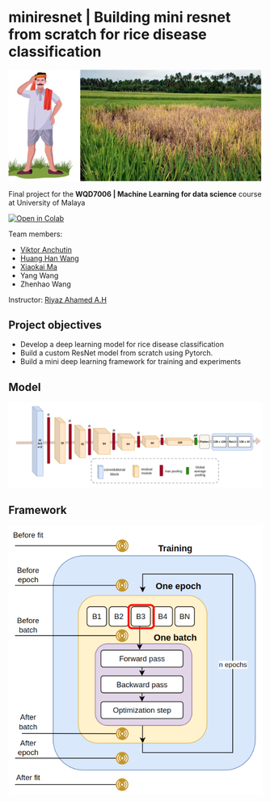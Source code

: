 # miniresnet | Building mini resnet from scratch for rice disease classification
![](https://github.com/ViktorAnchutin/miniresnet/blob/main/rdc_images/paddy.png?raw=true)

Final project for the **WQD7006 | Machine Learning for data science** course at University of Malaya

[![Open in Colab](https://colab.research.google.com/assets/colab-badge.svg)](https://colab.research.google.com/github/ViktorAnchutin/miniresnet/blob/main/mini_resnet_from_scratch_with_pytorch.ipynb)

Team members:

- [Viktor Anchutin](https://www.linkedin.com/in/viktor-anchutin/)
- [Huang Han Wang](https://www.linkedin.com/in/huang-han-harry-wang-517386a8/)
- [Xiaokai Ma](https://www.linkedin.com/in/xiaokai-ma-36419917a/)
- Yang Wang
- Zhenhao Wang

Instructor: [Riyaz Ahamed A.H ](https://www.linkedin.com/in/riyazahd/)

## Project objectives
- Develop a deep learning model for rice disease classification
- Build a custom ResNet model from scratch using Pytorch. 
- Build a mini deep learning framework for training and experiments

## Model
![](https://github.com/ViktorAnchutin/miniresnet/blob/main/rdc_images/1%20Model.png?raw=true)

## Framework
![](https://github.com/ViktorAnchutin/miniresnet/blob/main/rdc_images/12%20%20training%20loop.png?raw=true)

